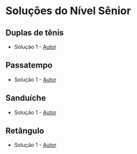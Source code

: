 # Soluções do Nível Sênior

## Duplas de tênis
- Solução 1 - [Autor]() <Insira o link para o seu github nos parenteses>

<Se possivel insira uma breve explicacao da solucao>

## Passatempo
- Solução 1 - [Autor]() <Insira o link para o seu github nos parenteses>

<Se possivel insira uma breve explicacao da solucao>

## Sanduíche
- Solução 1 - [Autor]() <Insira o link para o seu github nos parenteses>

<Se possivel insira uma breve explicacao da solucao>

## Retângulo
- Solução 1 - [Autor]() <Insira o link para o seu github nos parenteses>

<Se possivel insira uma breve explicacao da solucao>

